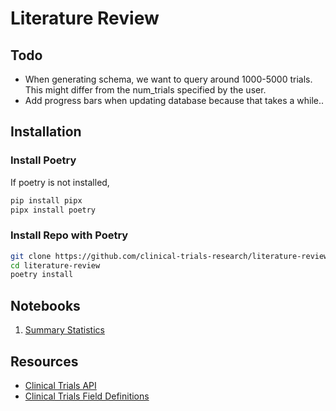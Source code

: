 # Literature Review

## Todo

- When generating schema, we want to query around 1000-5000 trials. This might differ from the num_trials specified by the user.
- Add progress bars when updating database because that takes a while..

## Installation

### Install Poetry

If poetry is not installed,

```bash
pip install pipx
pipx install poetry
```

### Install Repo with Poetry

```bash
git clone https://github.com/clinical-trials-research/literature-review.git
cd literature-review
poetry install
```

## Notebooks

1. [Summary Statistics](./notebooks/01-summary-stats.ipynb)

## Resources

- [Clinical Trials API](https://clinicaltrials.gov/data-api/api)
- [Clinical Trials Field Definitions](https://clinicaltrials.gov/data-api/about-api/study-data-structure)
